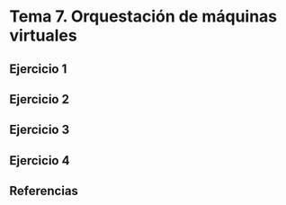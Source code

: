 # Tema 7. Orquestación de máquinas virtuales



## Ejercicio 1


## Ejercicio 2



## Ejercicio 3



## Ejercicio 4



## Referencias